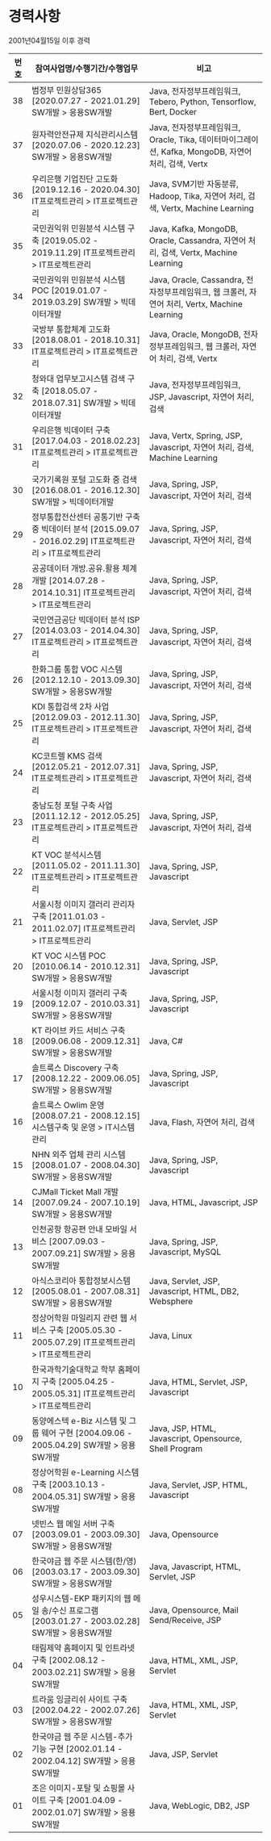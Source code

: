 # 경력사항

2001년04월15일 이후 경력

| 번호 | 참여사업명/수행기간/수행업무 | 비고 |
| ------ | ------| ------ |
| 38 |  범정부 민원상담365 [2020.07.27 - 2021.01.29] SW개발 > 응용SW개발 | Java, 전자정부프레임워크, Tebero, Python, Tensorflow, Bert, Docker |
| 37 | 원자력안전규제 지식관리시스템 [2020.07.06 - 2020.12.23] SW개발 > 응용SW개발 | Java, 전자정부프레임워크, Oracle, Tika, 데이터마이그레이션, Kafka, MongoDB, 자연어 처리, 검색, Vertx |
| 36 | 우리은행 기업진단 고도화 [2019.12.16 - 2020.04.30] IT프로젝트관리 > IT프로젝트관리 | Java, SVM기반 자동분류, Hadoop, Tika, 자연어 처리, 검색, Vertx, Machine Learning |
| 35 | 국민권익위 민원분석 시스템 구축 [2019.05.02 - 2019.11.29] IT프로젝트관리 > IT프로젝트관리 | Java, Kafka, MongoDB, Oracle, Cassandra, 자연어 처리, 검색, Vertx, Machine Learning |
| 34 | 국민권익위 민원분석 시스템 POC [2019.01.07 - 2019.03.29] SW개발 > 빅데이터개발 | Java, Oracle, Cassandra, 전자정부프레임워크, 웹 크롤러, 자연어 처리, Vertx, Machine Learning |
| 33 | 국방부 통합체계 고도화 [2018.08.01 - 2018.10.31] IT프로젝트관리 > IT프로젝트관리 | Java, Oracle, MongoDB, 전자정부프레임워크, 웹 크롤러, 자연어 처리, 검색, Vertx |
| 32 | 청와대 업무보고시스템 검색 구축 [2018.05.07 - 2018.07.31] SW개발 > 빅데이터개발 | Java, 전자정부프레임워크, JSP, Javascript, 자연어 처리, 검색 |
| 31 | 우리은행 빅데이터 구축 [2017.04.03 - 2018.02.23] IT프로젝트관리 > IT프로젝트관리 | Java, Vertx, Spring, JSP, Javascript, 자연어 처리, 검색, Machine Learning |
| 30 | 국가기록원 포털 고도화 중 검색 [2016.08.01 - 2016.12.30] SW개발 > 빅데이터개발 | Java, Spring, JSP, Javascript, 자연어 처리, 검색 |
| 29 | 정부통합전산센터 공통기반 구축 중 빅데이터 분석 [2015.09.07 - 2016.02.29] IT프로젝트관리 > IT프로젝트관리 | Java, Spring, JSP, Javascript, 자연어 처리, 검색 |
| 28 | 공공데이터 개방.공유.활용 체계 개발 [2014.07.28 - 2014.10.31] IT프로젝트관리 > IT프로젝트관리 | Java, Spring, JSP, Javascript, 자연어 처리, 검색 |
| 27 | 국민연금공단 빅데이터 분석 ISP [2014.03.03 - 2014.04.30] IT프로젝트관리 > IT프로젝트관리 | Java, Spring, JSP, Javascript, 자연어 처리, 검색 |
| 26 | 한화그룹 통합 VOC 시스템 [2012.12.10 - 2013.09.30] SW개발 > 응용SW개발 | Java, Spring, JSP, Javascript, 자연어 처리, 검색 |
| 25 | KDI 통합검색 2차 사업 [2012.09.03 - 2012.11.30] IT프로젝트관리 > IT프로젝트관리 | Java, Spring, JSP, Javascript, 자연어 처리, 검색 |
| 24 | KC코트렐 KMS 검색 [2012.05.21 - 2012.07.31] IT프로젝트관리 > IT프로젝트관리 | Java, Spring, JSP, Javascript, 자연어 처리, 검색 |
| 23 | 충남도청 포털 구축 사업 [2011.12.12 - 2012.05.25] IT프로젝트관리 > IT프로젝트관리 | Java, Spring, JSP, Javascript, 자연어 처리, 검색 |
| 22 | KT VOC 분석시스템 [2011.05.02 - 2011.11.30] IT프로젝트관리 > IT프로젝트관리 | Java, Spring, JSP, Javascript |
| 21 | 서울시청 이미지 갤러리 관리자 구축 [2011.01.03 - 2011.02.07] IT프로젝트관리 > IT프로젝트관리 | Java, Servlet, JSP |
| 20 | KT VOC 시스템 POC [2010.06.14 - 2010.12.31] SW개발 > 응용SW개발 | Java, Spring, JSP, Javascript |
| 19 | 서울시청 이미지 갤러리 구축 [2009.12.07 - 2010.03.31] SW개발 > 응용SW개발 | Java, Spring, JSP, Javascript |
| 18 | KT 라이브 카드 서비스 구축 [2009.06.08 - 2009.12.31] SW개발 > 응용SW개발 | Java, C# |
| 17 | 솔트룩스 Discovery 구축 [2008.12.22 - 2009.06.05] SW개발 > 응용SW개발 | Java, Spring, JSP, Javascript |
| 16 | 솔트룩스 Owlim 운영 [2008.07.21 - 2008.12.15] 시스템구축 및 운영 > IT시스템관리 | Java, Flash, 자연어 처리, 검색 |
| 15 | NHN 외주 업체 관리 시스템 [2008.01.07 - 2008.04.30] SW개발 > 응용SW개발 | Java, Spring, JSP, Javascript |
| 14 | CJMall Ticket Mall 개발 [2007.09.24 - 2007.10.19] SW개발 > 응용SW개발 | Java, HTML, Javascript, JSP |
| 13 | 인천공항 항공편 안내 모바일 서비스 [2007.09.03 - 2007.09.21] SW개발 > 응용SW개발 | Java, Spring, JSP, Javascript, MySQL |
| 12 | 아식스코리아 통합정보시스템 [2005.08.01 - 2007.08.31] SW개발 > 응용SW개발 | Java, Servlet, JSP, Javascript, HTML, DB2, Websphere |
| 11 | 정상어학원 마일리지 관련 웹 서비스 구축 [2005.05.30 - 2005.07.29] IT프로젝트관리 > IT프로젝트관리 | Java, Linux |
| 10 | 한국과학기술대학교 학부 홈페이지 구축 [2005.04.25 - 2005.05.31] IT프로젝트관리 > IT프로젝트관리 | Java, HTML, Servlet, JSP, Javascript |
| 09 | 동양에스텍 e-Biz 시스템 및 그룹 웨어 구현 [2004.09.06 - 2005.04.29] SW개발 > 응용SW개발 | Java, JSP, HTML, Javascript, Opensource, Shell Program |
| 08 | 정상어학원 e-Learning 시스템 구축 [2003.10.13 - 2004.05.31] SW개발 > 응용SW개발 | Java, Servlet, JSP, HTML, Javascript |
| 07 | 넷빈스 웹 메일 서버 구축 [2003.09.01 - 2003.09.30] SW개발 > 응용SW개발 | Java, Opensource |
| 06 | 한국야금 웹 주문 시스템(한/영) [2003.03.17 - 2003.09.30] SW개발 > 응용SW개발 | Java, Javascript, HTML, Servlet, JSP |
| 05 | 성우시스템-EKP 패키지의 웹 메일 송/수신 프로그램 [2003.01.27 - 2003.02.28] SW개발 > 응용SW개발 | Java, Opensource, Mail Send/Receive, JSP |
| 04 | 태림제약 홈페이지 및 인트라넷 구축 [2002.08.12 - 2003.02.21] SW개발 > 응용SW개발 | Java, HTML, XML, JSP, Servlet |
| 03 | 트라움 잉글리쉬 사이트 구축 [2002.04.22 - 2002.07.26] SW개발 > 응용SW개발 | Java, HTML, XML, JSP, Servlet |
| 02 | 한국야금 웹 주문 시스템-추가 기능 구현 [2002.01.14 - 2002.04.12] SW개발 > 응용SW개발 | Java, JSP, Servlet |
| 01 | 조은 이미지-포탈 및 쇼핑몰 사이트 구축 [2001.04.09 - 2002.01.07] SW개발 > 응용SW개발 | Java, WebLogic, DB2, JSP |
